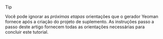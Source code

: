 > [!TIP]
> Você pode ignorar as *próximas etapas* orientações que o gerador Yeoman fornece após a criação do projeto de suplemento. As instruções passo a passo deste artigo fornecem todas as orientações necessárias para concluir este tutorial.